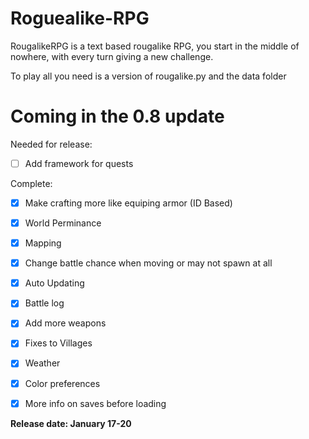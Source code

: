 # Roguealike-RPG
RougalikeRPG is a text based rougalike RPG, you start in the middle of nowhere, with every turn giving a new challenge.

To play all you need is a version of rougalike.py and the data folder


# Coming in the 0.8 update
Needed for release:

- [ ] Add framework for quests

Complete:
- [x] Make crafting more like equiping armor (ID Based)
- [x] World Perminance
- [x] Mapping
- [x] Change battle chance when moving or may not spawn at all
- [x] Auto Updating
- [x] Battle log
- [x] Add more weapons
- [x] Fixes to Villages
- [x] Weather
- [x] Color preferences
- [x] More info on saves before loading


__Release date:  January 17-20__
